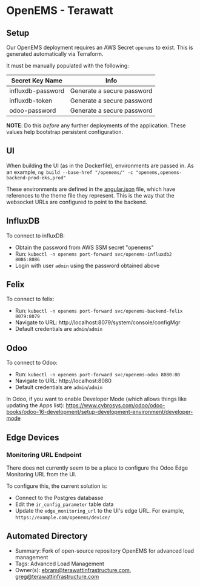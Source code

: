 # OpenEMS - Terawatt

## Setup
Our OpenEMS deployment requires an AWS Secret `openems` to exist.  This is generated automatically via Terraform.

It must be manually populated with the following:

|Secret Key Name|Info|
|---|---|
|influxdb-password|Generate a secure password|
|influxdb-token|Generate a secure password|
|odoo-password|Generate a secure password|

**NOTE**:  Do this _before_ any further deployments of the application.  These values help bootstrap persistent configuration.

## UI
When building the UI (as in the Dockerfile), environments are passed in.  As an example, `ng build --base-href "/openems/" -c "openems,openems-backend-prod-eks,prod"`

These environments are defined in the [angular.json](./ui/angular.json) file, which have references to the theme file they represent.  This is the way that the websocket URLs are configured to point to the backend.

## InfluxDB
To connect to influxDB:
- Obtain the password from AWS SSM secret "openems"
- Run:  `kubectl -n openems port-forward svc/openems-influxdb2 8086:8086`
- Login with user `admin` using the password obtained above

## Felix
To connect to felix:
- Run:  `kubectl -n openems port-forward svc/openems-backend-felix 8079:8079`
- Navigate to URL:  http://localhost:8079/system/console/configMgr
- Default credentials are `admin`/`admin`

## Odoo
To connect to Odoo:
- Run:  `kubectl -n openems port-forward svc/openems-odoo 8080:80`
- Navigate to URL:  http://localhost:8080
- Default credentials are `admin`/`admin`

In Odoo, if you want to enable Developer Mode (which allows things like updating the Apps list):
https://www.cybrosys.com/odoo/odoo-books/odoo-16-development/setup-development-environment/developer-mode

## Edge Devices
### Monitoring URL Endpoint
There does not currently seem to be a place to configure the Odoo Edge Monitoring URL from the UI.

To configure this, the current solution is:
- Connect to the Postgres databasse
- Edit the `ir_config_parameter` table data
- Update the `edge_monitoring_url` to the UI's edge URL.  For example, `https://example.com/openems/device/`

## Automated Directory

- Summary: Fork of open-source repository OpenEMS for advanced load management
- Tags:  Advanced Load Management
- Owner(s): ebram@terawattinfrastructure.com, greg@terawattinfrastructure.com
